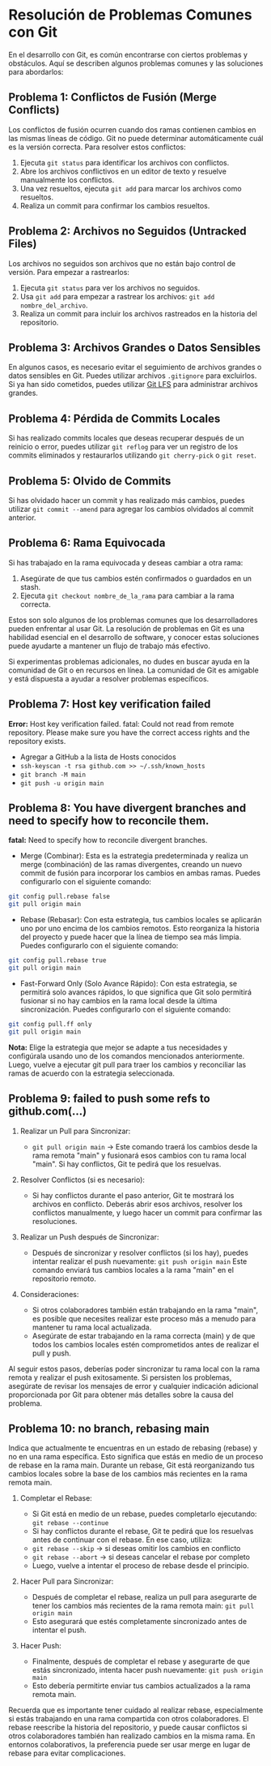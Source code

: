 # Resolución de Problemas Comunes con Git

En el desarrollo con Git, es común encontrarse con ciertos problemas y obstáculos. Aquí se describen algunos problemas comunes y las soluciones para abordarlos:

## Problema 1: Conflictos de Fusión (Merge Conflicts)

Los conflictos de fusión ocurren cuando dos ramas contienen cambios en las mismas líneas de código. Git no puede determinar automáticamente cuál es la versión correcta. Para resolver estos conflictos:

1. Ejecuta `git status` para identificar los archivos con conflictos.
2. Abre los archivos conflictivos en un editor de texto y resuelve manualmente los conflictos.
3. Una vez resueltos, ejecuta `git add` para marcar los archivos como resueltos.
4. Realiza un commit para confirmar los cambios resueltos.

## Problema 2: Archivos no Seguidos (Untracked Files)

Los archivos no seguidos son archivos que no están bajo control de versión. Para empezar a rastrearlos:

1. Ejecuta `git status` para ver los archivos no seguidos.
2. Usa `git add` para empezar a rastrear los archivos: `git add nombre_del_archivo`.
3. Realiza un commit para incluir los archivos rastreados en la historia del repositorio.

## Problema 3: Archivos Grandes o Datos Sensibles

En algunos casos, es necesario evitar el seguimiento de archivos grandes o datos sensibles en Git. Puedes utilizar archivos `.gitignore` para excluirlos. Si ya han sido cometidos, puedes utilizar [Git LFS](https://git-lfs.github.com/) para administrar archivos grandes.

## Problema 4: Pérdida de Commits Locales

Si has realizado commits locales que deseas recuperar después de un reinicio o error, puedes utilizar `git reflog` para ver un registro de los commits eliminados y restaurarlos utilizando `git cherry-pick` o `git reset`.

## Problema 5: Olvido de Commits

Si has olvidado hacer un commit y has realizado más cambios, puedes utilizar `git commit --amend` para agregar los cambios olvidados al commit anterior.

## Problema 6: Rama Equivocada

Si has trabajado en la rama equivocada y deseas cambiar a otra rama:

1. Asegúrate de que tus cambios estén confirmados o guardados en un stash.
2. Ejecuta `git checkout nombre_de_la_rama` para cambiar a la rama correcta.

Estos son solo algunos de los problemas comunes que los desarrolladores pueden enfrentar al usar Git. La resolución de problemas en Git es una habilidad esencial en el desarrollo de software, y conocer estas soluciones puede ayudarte a mantener un flujo de trabajo más efectivo.

Si experimentas problemas adicionales, no dudes en buscar ayuda en la comunidad de Git o en recursos en línea. La comunidad de Git es amigable y está dispuesta a ayudar a resolver problemas específicos.

## Problema 7: Host key verification failed

**Error:** Host key verification failed. fatal: Could not read from remote repository. Please make sure you have the correct access rights and the repository exists.
- Agregar a GitHub a la lista de Hosts conocidos
- `ssh-keyscan -t rsa github.com >> ~/.ssh/known_hosts`
- `git branch -M main`
- `git push -u origin main`

## Problema 8: You have divergent branches and need to specify how to reconcile them.
**fatal:** Need to specify how to reconcile divergent branches.

- Merge (Combinar): Esta es la estrategia predeterminada y realiza un merge (combinación) de las ramas divergentes, creando un nuevo commit de fusión para incorporar los cambios en ambas ramas. Puedes configurarlo con el siguiente comando:

```sh
git config pull.rebase false
git pull origin main
```

- Rebase (Rebasar): Con esta estrategia, tus cambios locales se aplicarán uno por uno encima de los cambios remotos. Esto reorganiza la historia del proyecto y puede hacer que la línea de tiempo sea más limpia. Puedes configurarlo con el siguiente comando:

```sh
git config pull.rebase true
git pull origin main
```

- Fast-Forward Only (Solo Avance Rápido): Con esta estrategia, se permitirá solo avances rápidos, lo que significa que Git solo permitirá fusionar si no hay cambios en la rama local desde la última sincronización. Puedes configurarlo con el siguiente comando:

```sh
git config pull.ff only
git pull origin main
```

**Nota:** Elige la estrategia que mejor se adapte a tus necesidades y configúrala usando uno de los comandos mencionados anteriormente. Luego, vuelve a ejecutar git pull para traer los cambios y reconciliar las ramas de acuerdo con la estrategia seleccionada.


## Problema 9: failed to push some refs to github.com(...)

1. Realizar un Pull para Sincronizar:
    - `git pull origin main` -> Este comando traerá los cambios desde la rama remota "main" y fusionará esos cambios con tu rama local "main". Si hay conflictos, Git te pedirá que los resuelvas.

2. Resolver Conflictos (si es necesario):
    - Si hay conflictos durante el paso anterior, Git te mostrará los archivos en conflicto. Deberás abrir esos archivos, resolver los conflictos manualmente, y luego hacer un commit para confirmar las resoluciones.

3. Realizar un Push después de Sincronizar:
    - Después de sincronizar y resolver conflictos (si los hay), puedes intentar realizar el push nuevamente:
`git push origin main` Este comando enviará tus cambios locales a la rama "main" en el repositorio remoto.

4. Consideraciones:
    - Si otros colaboradores también están trabajando en la rama "main", es posible que necesites realizar este proceso más a menudo para mantener tu rama local actualizada.
    - Asegúrate de estar trabajando en la rama correcta (main) y de que todos los cambios locales estén comprometidos antes de realizar el pull y push.

Al seguir estos pasos, deberías poder sincronizar tu rama local con la rama remota y realizar el push exitosamente. Si persisten los problemas, asegúrate de revisar los mensajes de error y cualquier indicación adicional proporcionada por Git para obtener más detalles sobre la causa del problema.


## Problema 10: no branch, rebasing main
Indica que actualmente te encuentras en un estado de rebasing (rebase) y no en una rama específica. Esto significa que estás en medio de un proceso de rebase en la rama main. Durante un rebase, Git está reorganizando tus cambios locales sobre la base de los cambios más recientes en la rama remota main.

1. Completar el Rebase:
    - Si Git está en medio de un rebase, puedes completarlo ejecutando: `git rebase --continue`
    - Si hay conflictos durante el rebase, Git te pedirá que los resuelvas antes de continuar con el rebase. En ese caso, utiliza:
    - `git rebase --skip` -> si deseas omitir los cambios en conflicto
    - `git rebase --abort`  -> si deseas cancelar el rebase por completo
    - Luego, vuelve a intentar el proceso de rebase desde el principio.

2. Hacer Pull para Sincronizar:
    - Después de completar el rebase, realiza un pull para asegurarte de tener los cambios más recientes de la rama remota main: `git pull origin main`
    - Esto asegurará que estés completamente sincronizado antes de intentar el push.

3. Hacer Push:
    - Finalmente, después de completar el rebase y asegurarte de que estás sincronizado, intenta hacer push nuevamente: `git push origin main`
    - Esto debería permitirte enviar tus cambios actualizados a la rama remota main.

Recuerda que es importante tener cuidado al realizar rebase, especialmente si estás trabajando en una rama compartida con otros colaboradores. El rebase reescribe la historia del repositorio, y puede causar conflictos si otros colaboradores también han realizado cambios en la misma rama. En entornos colaborativos, la preferencia puede ser usar merge en lugar de rebase para evitar complicaciones.